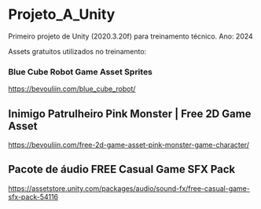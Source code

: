 # Projeto_A_Unity
Primeiro projeto de Unity (2020.3.20f) para treinamento técnico. Ano: 2024

Assets gratuitos utilizados no treinamento: 

   ### Blue Cube Robot Game Asset Sprites
   https://bevouliin.com/blue_cube_robot/

   ## Inimigo Patrulheiro Pink Monster | Free 2D Game Asset
   https://bevouliin.com/free-2d-game-asset-pink-monster-game-character/

   ## Pacote de áudio FREE Casual Game SFX Pack
   https://assetstore.unity.com/packages/audio/sound-fx/free-casual-game-sfx-pack-54116
